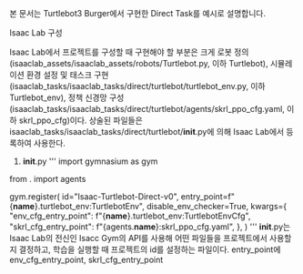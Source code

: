 본 문서는 Turtlebot3 Burger에서 구현한 Direct Task를 예시로 설명합니다.

Isaac Lab 구성

Isaac Lab에서 프로젝트를 구성할 때 구현해야 할 부분은 크게 로봇 정의(isaaclab_assets/isaaclab_assets/robots/Turtlebot.py, 이하 Turtlebot), 시뮬레이션 환경 설정 및 태스크 구현(isaaclab_tasks/isaaclab_tasks/direct/turtlebot/turtlebot_env.py, 이하 Turtlebot_env), 정책 신경망 구성(isaaclab_tasks/isaaclab_tasks/direct/turtlebot/agents/skrl_ppo_cfg.yaml, 이하 skrl_ppo_cfg)이다. 상술된 파일들은 isaaclab_tasks/isaaclab_tasks/direct/turtlebot/__init__.py에 의해 Isaac Lab에서 등록하여 사용한다.

1. __init__.py
'''
import gymnasium as gym

from . import agents

gym.register(
    id="Isaac-Turtlebot-Direct-v0",
    entry_point=f"{__name__}.turtlebot_env:TurtlebotEnv",
    disable_env_checker=True,
    kwargs={
        "env_cfg_entry_point": f"{__name__}.turtlebot_env:TurtlebotEnvCfg",
        "skrl_cfg_entry_point": f"{agents.__name__}:skrl_ppo_cfg.yaml",
    },
)
'''
__init__.py는 Isaac Lab의 전신인 Isacc Gym의 API를 사용해 어떤 파일들을 프로젝트에서 사용할지 결정하고, 학습을 실행할 때 프로젝트의 id를 설정하는 파일이다. entry_point에  env_cfg_entry_point, skrl_cfg_entry_point
